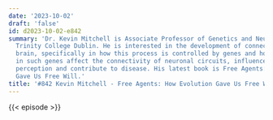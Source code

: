 ```yaml
---
date: '2023-10-02'
draft: 'false'
id: d2023-10-02-e842
summary: 'Dr. Kevin Mitchell is Associate Professor of Genetics and Neuroscience at
  Trinity College Dublin. He is interested in the development of connectivity in the
  brain, specifically in how this process is controlled by genes and how mutations
  in such genes affect the connectivity of neuronal circuits, influence behavior and
  perception and contribute to disease. His latest book is Free Agents: How Evolution
  Gave Us Free Will.'
title: '#842 Kevin Mitchell - Free Agents: How Evolution Gave Us Free Will'
---
```

{{< episode >}}
